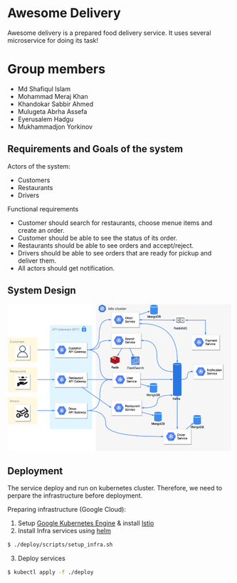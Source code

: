 # Awesome Delivery

Awesome delivery is a prepared food delivery service. It uses several microservice for doing its task!

# Group members
- Md Shafiqul Islam
- Mohammad Meraj Khan
- Khandokar Sabbir Ahmed
- Mulugeta Abrha Assefa
- Eyerusalem Hadgu
- Mukhammadjon Yorkinov

## Requirements and Goals of the system

Actors of the system:

- Customers
- Restaurants
- Drivers

Functional requirements

- Customer should search for restaurants, choose menue items and create an order.
- Customer should be able to see the status of its order.
- Restaurants should be able to see orders and accept/reject.
- Drivers should be able to see orders that are ready for pickup and deliver them.
- All actors should get notification.

## System Design

![Architecture diagram](./arch.png "Architecture")

## Deployment

The service deploy and run on kubernetes cluster. Therefore, we need to perpare the infrastructure before deployment.

Preparing infrastructure (Google Cloud):

1. Setup [Google Kubernetes Engine](https://istio.io/latest/docs/setup/platform-setup/gke/) & install [Istio](https://istio.io/latest/docs/setup/getting-started/)
2. Install Infra services using [helm](https://helm.sh)

```bash
$ ./deploy/scripts/setup_infra.sh
```

3. Deploy services

```bash
$ kubectl apply -f ./deploy
```
